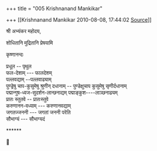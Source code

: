 +++
title = "005 Krishnanand Mankikar"

+++
[[Krishnanand Mankikar	2010-08-08, 17:44:02 [Source](https://groups.google.com/g/samskrita/c/YDOYabYuEuc)]]





श्री अभ्यंकर महोदय,

शोधितानि मुद्रितानि प्रेषयामि

कृष्णानन्दः





प्रधूल -- पृथुल  
फल-देशाम् --- फालदेशम्  
पल्लवद्याम् --पल्लवाढ्याम्  
पुण्ड्रेषु चाप-कुसुमेषु श्रुणीन् दधानाम् -- पुण्डेक्षुचाप कुसुमेषु सृणीर्दधानाम्  
पद्मान्गुष-ध्वज-सुदर्शन-लान्छनाद्यम् पद्माङ्कुश----लाञ्छनाढ्यम्  
प्रातः स्तुतवे -- प्रातःस्तुवे  
करुणानन-वध्याम् --- करुणानवद्याम्  
जगतज्जननी --- जगतां जननी परेति  
सौभाग्यं --- सौभाग्यदं  
  
\*\*\*\*\*\*



